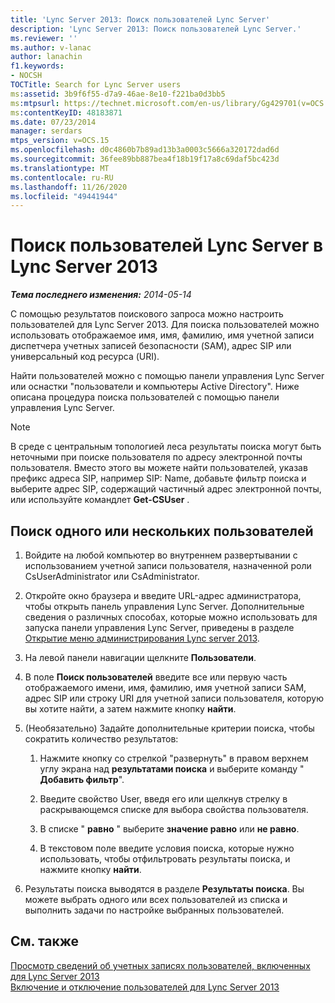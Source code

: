 ```yaml
---
title: 'Lync Server 2013: Поиск пользователей Lync Server'
description: 'Lync Server 2013: Поиск пользователей Lync Server.'
ms.reviewer: ''
ms.author: v-lanac
author: lanachin
f1.keywords:
- NOCSH
TOCTitle: Search for Lync Server users
ms:assetid: 3b9f6f55-d7a9-46ae-8e10-f221ba0d3bb5
ms:mtpsurl: https://technet.microsoft.com/en-us/library/Gg429701(v=OCS.15)
ms:contentKeyID: 48183871
ms.date: 07/23/2014
manager: serdars
mtps_version: v=OCS.15
ms.openlocfilehash: d0c4860b7b89ad13b3a0003c5666a320172dad6d
ms.sourcegitcommit: 36fee89bb887bea4f18b19f17a8c69daf5bc423d
ms.translationtype: MT
ms.contentlocale: ru-RU
ms.lasthandoff: 11/26/2020
ms.locfileid: "49441944"
---
```

# <a name="search-for-lync-server-users-in-lync-server-2013"></a>Поиск пользователей Lync Server в Lync Server 2013

<div data-xmlns="http://www.w3.org/1999/xhtml">

<div class="topic" data-xmlns="http://www.w3.org/1999/xhtml" data-msxsl="urn:schemas-microsoft-com:xslt" data-cs="https://msdn.microsoft.com/">

<div data-asp="https://msdn2.microsoft.com/asp">



</div>

<div id="mainSection">

<div id="mainBody">

<span> </span>

_**Тема последнего изменения:** 2014-05-14_

С помощью результатов поискового запроса можно настроить пользователей для Lync Server 2013. Для поиска пользователей можно использовать отображаемое имя, имя, фамилию, имя учетной записи диспетчера учетных записей безопасности (SAM), адрес SIP или универсальный код ресурса (URI).

Найти пользователей можно с помощью панели управления Lync Server или оснастки "пользователи и компьютеры Active Directory". Ниже описана процедура поиска пользователей с помощью панели управления Lync Server.

<div>


> [!NOTE]  
> В среде с центральным топологией леса результаты поиска могут быть неточными при поиске пользователя по адресу электронной почты пользователя. Вместо этого вы можете найти пользователей, указав префикс адреса SIP, например SIP: Name, добавьте фильтр поиска и выберите адрес SIP, содержащий частичный адрес электронной почты, или используйте командлет <STRONG>Get-CSUser</STRONG> .



</div>

<div>

## <a name="to-search-for-one-or-more-users"></a>Поиск одного или нескольких пользователей

1.  Войдите на любой компьютер во внутреннем развертывании с использованием учетной записи пользователя, назначенной роли CsUserAdministrator или CsAdministrator.

2.  Откройте окно браузера и введите URL-адрес администратора, чтобы открыть панель управления Lync Server. Дополнительные сведения о различных способах, которые можно использовать для запуска панели управления Lync Server, приведены в разделе [Открытие меню администрирования Lync server 2013](lync-server-2013-open-lync-server-administrative-tools.md).

3.  На левой панели навигации щелкните **Пользователи**.

4.  В поле **Поиск пользователей** введите все или первую часть отображаемого имени, имя, фамилию, имя учетной записи SAM, адрес SIP или строку URI для учетной записи пользователя, которую вы хотите найти, а затем нажмите кнопку **найти**.

5.  (Необязательно) Задайте дополнительные критерии поиска, чтобы сократить количество результатов:
    
    1.  Нажмите кнопку со стрелкой "развернуть" в правом верхнем углу экрана над **результатами поиска** и выберите команду " **Добавить фильтр**".
    
    2.  Введите свойство User, введя его или щелкнув стрелку в раскрывающемся списке для выбора свойства пользователя.
    
    3.  В списке " **равно** " выберите **значение равно** или **не равно**.
    
    4.  В текстовом поле введите условия поиска, которые нужно использовать, чтобы отфильтровать результаты поиска, и нажмите кнопку **найти**.

6.  Результаты поиска выводятся в разделе **Результаты поиска**. Вы можете выбрать одного или всех пользователей из списка и выполнить задачи по настройке выбранных пользователей.

</div>

<div>

## <a name="see-also"></a>См. также


[Просмотр сведений об учетных записях пользователей, включенных для Lync Server 2013](lync-server-2013-viewing-information-about-user-accounts-enabled-for-lync-server.md)  
[Включение и отключение пользователей для Lync Server 2013](lync-server-2013-enabling-and-disabling-users-for-lync-server.md)  
  

</div>

</div>

<span> </span>

</div>

</div>

</div>

